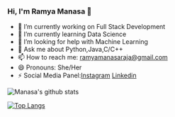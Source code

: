 ### Hi, I'm Ramya Manasa 👋


- 🔭 I’m currently working on Full Stack Development
- 🌱 I’m currently learning Data Science
- 🤔 I’m looking for help with Machine Learning
- 💬 Ask me about Python,Java,C/C++
- 📫 How to reach me: ramyamanasaraja@gmail.com
- 😄 Pronouns: She/Her
- ⚡ Social Media Panel:<a href="https://www.instagram.com/ramyamanasaraja/">Instagram</a>
 <a href="https://www.linkedin.com/in/raja-ramya-manasa-b4811a193/">Linkedin</a>

![Manasa's github stats](https://github-readme-stats.vercel.app/api?username=R-Manasa)

[![Top Langs](https://github-readme-stats.vercel.app/api/top-langs/?username=R-Manasa)](https://github.com/R-Manasa/github-readme-stats)

